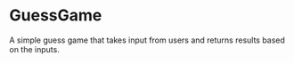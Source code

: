 # GuessGame
A simple guess game that takes input from users and returns results based on the inputs.